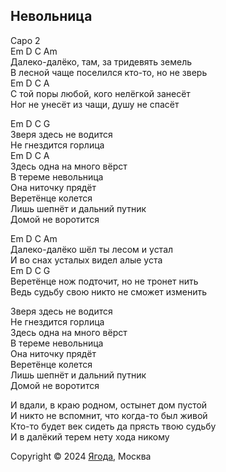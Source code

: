 ## Невольница

Capo 2  
Em D C Am  
Далеко-далёко, там, за тридевять земель  
В лесной чаще поселился кто-то, но не зверь  
Em D C A  
С той поры любой, кого нелёгкой занесёт  
Ног не унесёт из чащи, душу не спасёт  

Em D C G  
Зверя здесь не водится  
Не гнездится горлица  
Em D C A  
Здесь одна на много вёрст  
В тереме невольница  
Она ниточку прядёт  
Веретёнце колется  
Лишь шепнёт и дальний путник  
Домой не воротится  

Em D C Am  
Далеко-далёко шёл ты лесом и устал  
И во снах усталых видел алые уста  
Em D C G  
Веретёнце нож подточит, но не тронет нить  
Ведь судьбу свою никто не сможет изменить  

Зверя здесь не водится  
Не гнездится горлица  
Здесь одна на много вёрст  
В тереме невольница  
Она ниточку прядёт  
Веретёнце колется  
Лишь шепнёт и дальний путник  
Домой не воротится  

И вдали, в краю родном, остынет дом пустой  
И никто не вспомнит, что когда-то был живой  
Кто-то будет век сидеть да прясть твою судьбу  
И в далёкий терем нету хода никому  

Copyright © 2024 [Ягода](https://yagoda.band/), Москва
